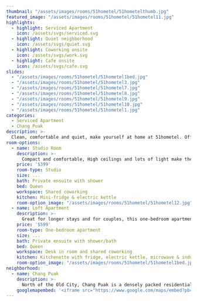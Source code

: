 ```yaml
---
thumbnail: "/assets/images/rooms/51hometel/51hometelthumb.jpg"
featured_image: "/assets/images/rooms/51hometel/51hometel11.jpg"
highlights:
  - highlight: Serviced Apartment
    icon: /assets/svgs/serviced.svg
  - highlight: Quiet neighborhood
    icon: /assets/svgs/quiet.svg
  - highlight: Coworking onsite
    icon: /assets/svgs/work.svg
  - highlight: Cafe onsite
    icon: /assets/svgs/cafe.svg
slides:
  - "/assets/images/rooms/51hometel/51hometel1bed.jpg"
  - "/assets/images/rooms/51hometel/51hometel3.jpg"
  - "/assets/images/rooms/51hometel/51hometel7.jpg"
  - "/assets/images/rooms/51hometel/51hometel8.jpg"
  - "/assets/images/rooms/51hometel/51hometel9.jpg"
  - "/assets/images/rooms/51hometel/51hometel10.jpg"
  - "/assets/images/rooms/51hometel/51hometel1.jpg"
categories:
  - Serviced Apartment
  - Chang Puak
description: >-
  Clean, comfortable and quiet, make yourself at home at 51hometel. Offering apartment-style living, this property is great for both short and long stays. The owner is an interior designer by training and has renovated this space in a clean, bright, and modern style. An all-inclusive rate, housekeeping and access to the lobby coworking space adds excellent value for money. Guests can also take advantage of laundry services or visit their cafe and donut shop next door. You have everything you need at home.<br/><br/>51hometel is located little ways away from the action, so you'll want to rent a motorbike to get around or nab one of their free bicycles, but the neighborhood is quiet and has a very local and Thai feeling. Within walking distance you'll find restaurants, bakeries and a highly popular gym. Hope on a motorbike and you'll be in Nimman or the Old city in just 5 minutes.
room-options:
  - name: Studio Room
    description: >-
      Compact and comfortable, High ceilings and lots of light make the space airy and bright. These studio apartments come with a private balcony and an ensuite bathroom with a shower. Rooms have a bed, workspace and tv.
    price: '$399'
    room-type: Studio
    size: ...
    bath: Private ensuite with shower
    bed: Queen
    workspace: Shared coworking
    kitchen: Mini-fridge & electric kettle
    room-option_image: "/assets/images/rooms/51hometel/51hometel12.jpg"
  - name: Loft Apartment
    description: >-
      Great for longer stays and for couples, this one-bedroom apartment is spacious, with a separate living room and bedroom. High ceilings and lots of light make the space airy and comfortable. These apartments come with a private balcony and a small kitchen equipped with a fridge, microwave, and induction cooker (dishware and cookware is also supplied). An ensuite private bath has a combination shower/tub. Rooms have a bed, workspace, tv, couch and bar seating in the kitchenette. This apartment is family-friendly and an extra bed can be added.
    price: '$599'
    room-type: One-bedroom apartment
    size: ...
    bath: Private ensuite with shower/bath
    bed: Queen
    workspace: Desk in room and shared coworking
    kitchen: Kitchenette with fridge, electric kettle, microwave & induction cooker
    room-option_image: "/assets/images/rooms/51hometel/51hometel1bed.jpg"
neighborhood:
  - name: Chang Puak
    description: >-
      North of the Old City, Chang Puak is a densely packed residential neighborhood that runs from Chang Puak Gate to the superhighway. Businesses line the main drag of Chang Puak Road from which a maze of streets branch and wind. The area is very Thai with few businesses catering specifically to tourists - the cheaper prices offerred reflect this. 7-11s, convenience stores, pharmacies and little shops are dotted all around. The largest Westerm-style shopping area in this zone is the Tops supermarket located next to the Novotel. Locals, however, shop at the huge Kat Thanin fresh market nearby which offers fresh produce, meats, and prepared foods as well as household essentials, clothing, and more. Also in this neighborhood is Go Gym, an open air gym highly popular with nomads and expats.
    googlemapembed: '<iframe src="https://www.google.com/maps/embed?pb=!1m18!1m12!1m3!1d3776.7133367909105!2d98.98681521489718!3d18.81092438724053!2m3!1f0!2f0!3f0!3m2!1i1024!2i768!4f13.1!3m3!1m2!1s0x30da3ae98e6f4c37%3A0x55bd255f02fcb172!2sTHE51HOMETEL!5e0!3m2!1sen!2sth!4v1574303013950!5m2!1sen!2sth" width="100%" height="450" frameborder="0" style="border:0;" allowfullscreen=""></iframe>'
---
```


